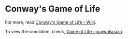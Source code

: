 # Conway's Game of Life

For more, read [Conway's Game of Life - Wiki](https://en.wikipedia.org/wiki/Conway%27s_Game_of_Life).

To view the simulation, check, [Game of Life : prajwalsouza](https://cdn.rawgit.com/prajwalsouza/Game-of-Life/8c448799/Game%20of%20Life.html).
